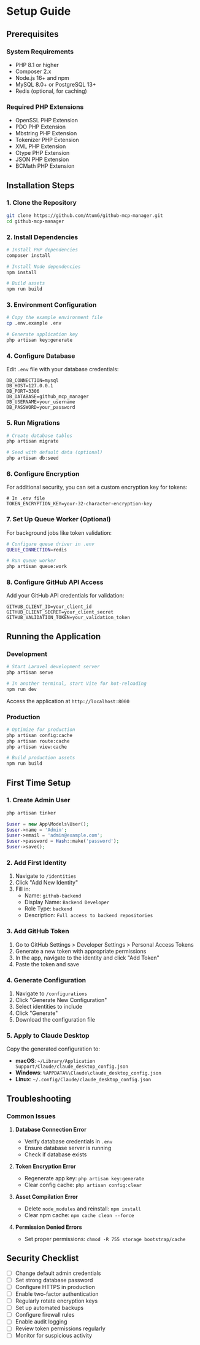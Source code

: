 # Setup Guide

## Prerequisites

### System Requirements
- PHP 8.1 or higher
- Composer 2.x
- Node.js 16+ and npm
- MySQL 8.0+ or PostgreSQL 13+
- Redis (optional, for caching)

### Required PHP Extensions
- OpenSSL PHP Extension
- PDO PHP Extension
- Mbstring PHP Extension
- Tokenizer PHP Extension
- XML PHP Extension
- Ctype PHP Extension
- JSON PHP Extension
- BCMath PHP Extension

## Installation Steps

### 1. Clone the Repository

```bash
git clone https://github.com/AtumG/github-mcp-manager.git
cd github-mcp-manager
```

### 2. Install Dependencies

```bash
# Install PHP dependencies
composer install

# Install Node dependencies
npm install

# Build assets
npm run build
```

### 3. Environment Configuration

```bash
# Copy the example environment file
cp .env.example .env

# Generate application key
php artisan key:generate
```

### 4. Configure Database

Edit `.env` file with your database credentials:

```env
DB_CONNECTION=mysql
DB_HOST=127.0.0.1
DB_PORT=3306
DB_DATABASE=github_mcp_manager
DB_USERNAME=your_username
DB_PASSWORD=your_password
```

### 5. Run Migrations

```bash
# Create database tables
php artisan migrate

# Seed with default data (optional)
php artisan db:seed
```

### 6. Configure Encryption

For additional security, you can set a custom encryption key for tokens:

```env
# In .env file
TOKEN_ENCRYPTION_KEY=your-32-character-encryption-key
```

### 7. Set Up Queue Worker (Optional)

For background jobs like token validation:

```bash
# Configure queue driver in .env
QUEUE_CONNECTION=redis

# Run queue worker
php artisan queue:work
```

### 8. Configure GitHub API Access

Add your GitHub API credentials for validation:

```env
GITHUB_CLIENT_ID=your_client_id
GITHUB_CLIENT_SECRET=your_client_secret
GITHUB_VALIDATION_TOKEN=your_validation_token
```

## Running the Application

### Development

```bash
# Start Laravel development server
php artisan serve

# In another terminal, start Vite for hot-reloading
npm run dev
```

Access the application at `http://localhost:8000`

### Production

```bash
# Optimize for production
php artisan config:cache
php artisan route:cache
php artisan view:cache

# Build production assets
npm run build
```

## First Time Setup

### 1. Create Admin User

```bash
php artisan tinker
```

```php
$user = new App\Models\User();
$user->name = 'Admin';
$user->email = 'admin@example.com';
$user->password = Hash::make('password');
$user->save();
```

### 2. Add First Identity

1. Navigate to `/identities`
2. Click "Add New Identity"
3. Fill in:
   - Name: `github-backend`
   - Display Name: `Backend Developer`
   - Role Type: `backend`
   - Description: `Full access to backend repositories`

### 3. Add GitHub Token

1. Go to GitHub Settings > Developer Settings > Personal Access Tokens
2. Generate a new token with appropriate permissions
3. In the app, navigate to the identity and click "Add Token"
4. Paste the token and save

### 4. Generate Configuration

1. Navigate to `/configurations`
2. Click "Generate New Configuration"
3. Select identities to include
4. Click "Generate"
5. Download the configuration file

### 5. Apply to Claude Desktop

Copy the generated configuration to:
- **macOS**: `~/Library/Application Support/Claude/claude_desktop_config.json`
- **Windows**: `%APPDATA%\Claude\claude_desktop_config.json`
- **Linux**: `~/.config/Claude/claude_desktop_config.json`

## Troubleshooting

### Common Issues

1. **Database Connection Error**
   - Verify database credentials in `.env`
   - Ensure database server is running
   - Check if database exists

2. **Token Encryption Error**
   - Regenerate app key: `php artisan key:generate`
   - Clear config cache: `php artisan config:clear`

3. **Asset Compilation Error**
   - Delete `node_modules` and reinstall: `npm install`
   - Clear npm cache: `npm cache clean --force`

4. **Permission Denied Errors**
   - Set proper permissions: `chmod -R 755 storage bootstrap/cache`

## Security Checklist

- [ ] Change default admin credentials
- [ ] Set strong database password
- [ ] Configure HTTPS in production
- [ ] Enable two-factor authentication
- [ ] Regularly rotate encryption keys
- [ ] Set up automated backups
- [ ] Configure firewall rules
- [ ] Enable audit logging
- [ ] Review token permissions regularly
- [ ] Monitor for suspicious activity